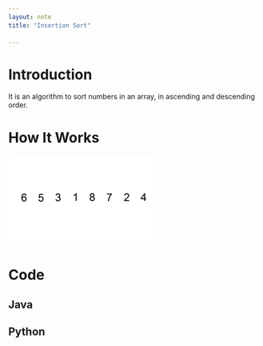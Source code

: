 ```yaml
---
layout: note
title: "Insertion Sort" 

---
```


# Introduction

It is an algorithm to sort numbers in an array, in ascending and descending order.

# How It Works

![](/assets/images/insertion.gif)

# Code

## Java

<script src="https://gist.github.com/abhishekbalam/3db2519d91e507f4bea818a7892dece8.js"></script>

## Python

<script src="https://gist.github.com/abhishekbalam/a0629397a9e138257ecdf64e5790f7d1.js"></script>